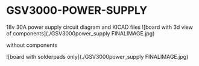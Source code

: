 # GSV3000-POWER-SUPPLY

18v 30A power supply circuit diagram and KICAD files
![board with 3d view of components](./GSV3000power_supply FINALIMAGE.jpg)


without components



![board with solderpads only](./GSV3000power_supply FINALIMAGE.jpg)
